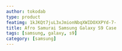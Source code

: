 ```yaml
---
author: tokodab
type: product
featimg: 1kJKQt7juL3xJmionNbqXWIDOXXPYd-7-
title: Afro Samurai Samsung Galaxy S9 Case
tags: [samsung, galaxy, s9]
category: [samsung]
---
```

